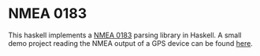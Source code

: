 # NMEA 0183

This haskell implements a [NMEA 0183](https://en.wikipedia.org/wiki/NMEA_0183) parsing library in Haskell.
A small demo project reading the NMEA output of a GPS device can be found [here](https://github.com/marcelbuesing/NMEA-demo).

